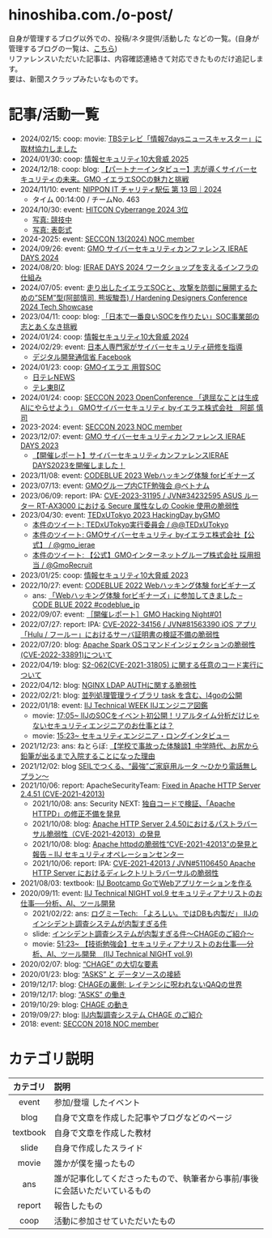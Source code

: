 hinoshiba.com./o-post/
===

自身が管理するブログ以外での、投稿/ネタ提供/活動した などの一覧。(自身が管理するブログの一覧は、[こちら](../post/))  
リファレンスいただいた記事は、内容確認連絡きて対応できたものだけ追記します。  
要は、新聞スクラップみたいなものです。  

# 記事/活動一覧

* 2024/02/15: coop: movie: [TBSテレビ「情報7daysニュースキャスター」に取材協力しました](https://gmo-cybersecurity.com/news/20250217/)
* 2024/01/30: coop: [情報セキュリティ10大脅威 2025](https://www.ipa.go.jp/security/10threats/10threats2025.html)
* 2024/12/18: coop: blog: [【パートナーインタビュー】志が導くサイバーセキュリティの未来。GMO イエラエSOCの魅力と挑戦](https://www.wantedly.com/companies/ierae/post_articles/939068)
* 2024/11/10: event: [NIPPON IT チャリティ駅伝 第 13 回｜2024](https://www.nit-run.com/file/nit_run2024_result.pdf)
	* タイム 00:14:00 / チームNo. 463
* 2024/10/30: event: [HITCON Cyberrange 2024 3位](https://gmo-cybersecurity.com/news/20241105/)
	* [写真: 競技中](https://www.flickr.com/photos/hitcon/54170041950/in/album-72177720322216936)
	* [写真: 表彰式](https://www.flickr.com/photos/hitcon/54170041395/in/album-72177720322216936)
* 2024-2025: event: [SECCON 13(2024) NOC member](https://www.seccon.jp/13/seccon/executivecommittee.html)
* 2024/09/26: event: [GMO サイバーセキュリティカンファレンス IERAE DAYS 2024](https://gmo-cybersecurity.com/event/ieraedays24/)
* 2024/08/20: blog: [IERAE DAYS 2024 ワークショップを支えるインフラの仕組み](https://gmo-cybersecurity.com/blog/ierae-days-2024-workshop-infra/)
* 2024/07/05: event: [走り出したイエラエSOCと、攻撃を防御に展開するための”SEM”型(阿部慎司, 熊坂駿吾) / Hardening Designers Conference 2024 Tech Showcase](https://wasforum.jp/2024/06/hardening-designers-conference-2024-convolutions/#DAY2_75_13_00-17_00_18_00-19_30_%E3%83%95%E3%83%AB%E3%82%AA%E3%83%B3%E3%83%A9%E3%82%A4%E3%83%B3)
* 2023/04/11: coop: blog: [「日本で一番良いSOCを作りたい」SOC事業部の志とあくなき挑戦](https://gmo-cybersecurity.com/blog/ierae-journal-01/)
* 2024/01/24: coop: [情報セキュリティ10大脅威 2024](https://www.ipa.go.jp/security/10threats/10threats2024.html)
* 2024/02/29: event: [日本人専門家がサイバーセキュリティ研修を指導](https://www.montsame.mn/jp/read/338698)
	* [デジタル開発通信省 Facebook](https://www.facebook.com/story.php?story_fbid=808516097981994&id=100064708327761&mibextid=WC7FNe)
* 2024/01/23: coop: [GMOイエラエ 用賀SOC](https://www.gmo.jp/news/article/8785/)
	* [日テレNEWS](https://youtu.be/oZ9JtsTiYZU?si=CfEE4Dbdl5VgrhSY)
	* [テレ東BIZ](https://youtu.be/B5H3g2AZzzI?si=0K723Wa7dQAfhghV)
* 2024/01/24: coop: [SECCON 2023 OpenConference 「退屈なことは生成AIにやらせよう」 GMOサイバーセキュリティ byイエラエ株式会社　阿部 慎司](https://x.com/shinji_abe/status/1750094680556265850)
* 2023-2024: event: [SECCON 2023 NOC member](https://www.seccon.jp/2023/seccon/executivecommittee.html)
* 2023/12/07: event: [GMO サイバーセキュリティカンファレンス IERAE DAYS 2023](https://gmo-cybersecurity.com/event/ieraedays23/)
	* [【開催レポート】サイバーセキュリティカンファレンスIERAE DAYS2023を開催しました！](https://www.wantedly.com/companies/ierae/post_articles/878115)
* 2023/11/08: event: [CODEBLUE 2023 Webハッキング体験 forビギナーズ](https://archive.codeblue.jp/2023/contests/detail_04/)
* 2023/07/13: event: [GMOグループ内CTF勉強会 @ベトナム](https://twitter.com/gmo_ierae/status/1679349650766315521)
* 2023/06/09: report: IPA: [CVE-2023-31195 / JVN#34232595 ASUS ルーター RT-AX3000 における Secure 属性なしの Cookie 使用の脆弱性](https://jvn.jp/jp/JVN34232595/index.html)
* 2023/04/30: event: [TEDxUTokyo 2023 HackingDay byGMO](https://tedxutokyo-official.studio.site/dokudoku)
	* [本件のツイート: TEDxUTokyo実行委員会 / @@TEDxUTokyo](https://twitter.com/TEDxUTokyo/status/1652582032269279232)
	* [本件のツイート: GMOサイバーセキュリティ byイエラエ株式会社【公式】 / @gmo_ierae](https://twitter.com/gmo_ierae/status/1652888407318863875)
	* [本件のツイート: 【公式】GMOインターネットグループ株式会社 採用担当 / @GmoRecruit](https://twitter.com/GmoRecruit/status/1652585160733507585)
* 2023/01/25: coop: [情報セキュリティ10大脅威 2023](https://www.ipa.go.jp/security/vuln/10threats2023.html)
* 2022/10/27: event: [CODEBLUE 2022 Webハッキング体験 forビギナーズ](https://archive.codeblue.jp/2022/contests/detail_02/)
	* ans: [「Webハッキング体験 forビギナーズ」に参加してきました – CODE BLUE 2022 #codeblue_jp](https://dev.classmethod.jp/articles/codeblue-2022-contents-ierae/)
* 2022/09/07: event: [［開催レポート］GMO Hacking Night#01](https://developers.gmo.jp/23432/)
* 2022/07/27: report: IPA: [CVE-2022-34156 / JVN#81563390 iOS アプリ「Hulu / フールー」におけるサーバ証明書の検証不備の脆弱性](https://jvn.jp/jp/JVN81563390/index.html)
* 2022/07/20: blog: [Apache Spark OSコマンドインジェクションの脆弱性(CVE-2022-33891)について](https://gmo-cybersecurity.com/blog/apachespark_oscommandinjection_cve-2022-33891/)
* 2022/04/19: blog: [S2-062(CVE-2021-31805) に関する任意のコード実行について](https://gmo-cybersecurity.com/blog/s2-062_cve-2021-31805_rce/)
* 2022/04/12: blog: [NGINX LDAP AUTHに関する脆弱性](https://gmo-cybersecurity.com/blog/nginx_ldap_auth/)
* 2022/02/21: blog: [並列処理管理ライブラリ task を含む、l4goの公開](https://eng-blog.iij.ad.jp/archives/12696)
* 2022/01/18: event: [IIJ Technical WEEK IIJエンジニア図鑑](https://iij.connpass.com/event/234162/)
	* movie: [17:05~ IIJのSOCをイベント初公開！リアルタイム分析だけじゃないセキュリティエンジニアのお仕事とは？](https://www.youtube.com/watch?v=4558NhQK92g&t=1025s)
	* movie: [15:23~ セキュリティエンジニア・ロングインタビュー](https://www.youtube.com/watch?v=1hFI3LqLkTI&t=923s)
* 2021/12/23: ans: ねとらぼ: [【学校で事故った体験談】中学時代、お尻から鉛筆が出るまで入院することになった理由](https://nlab.itmedia.co.jp/nl/articles/2110/28/news168.html)
* 2021/12/02: blog [SEILでつくる、“最強”ご家庭用ルータ ～ひかり電話無しプラン～](https://eng-blog.iij.ad.jp/archives/11253)
* 2021/10/06: report: ApacheSecurityTeam: [Fixed in Apache HTTP Server 2.4.51 (CVE-2021-42013) ](https://httpd.apache.org/security/vulnerabilities_24.html#2.4.51)
	* 2021/10/08: ans: Security NEXT: [独自コードで検証、「Apache HTTPD」の修正不備を発見](https://www.security-next.com/130567)
	* 2021/10/08: blog: [Apache HTTP Server 2.4.50におけるパストラバーサル脆弱性（CVE-2021-42013）の発見](https://wizsafe.iij.ad.jp/2021/10/1285/)
	* 2021/10/08: blog: [Apache httpdの脆弱性“CVE-2021-42013”の発見と報告 – IIJ セキュリティオペレーションセンター](https://eng-blog.iij.ad.jp/archives/10987)
	* 2021/10/06: report: IPA: [CVE-2021-42013 / JVN#51106450 Apache HTTP Server におけるディレクトリトラバーサルの脆弱性](https://jvn.jp/jp/JVN51106450/index.html)
* 2021/08/03: textbook: [IIJ Bootcamp GoでWebアプリケーションを作る](https://github.com/iij/bootcamp/tree/2021/src/server-app/go)
* 2020/09/11: event: [IIJ Technical NIGHT vol.9 セキュリティアナリストのお仕事──分析、AI、ツール開発](https://iij.connpass.com/event/184399/)
	* 2021/02/22: ans: [ログミーTech: 「よろしい。ではDBも内製だ」 IIJのインシデント調査システムが内製すぎる件](https://logmi.jp/tech/articles/323954)
	* slide: [インシデント調査システムが内製すぎる件～CHAGEのご紹介～](https://www.slideshare.net/IIJ_PR/chage-238348964/1)
	* movie: [51:23~ 【技術勉強会】セキュリティアナリストのお仕事──分析、AI、ツール開発　(IIJ Technical NIGHT vol.9)](https://www.youtube.com/watch?v=lc-1cvtRgqQ&t=3083s)
* 2020/02/07: blog: [“CHAGE” の大切な要素](https://eng-blog.iij.ad.jp/archives/5357)
* 2020/01/23: blog: [“ASKS” と データソースの接続](https://eng-blog.iij.ad.jp/archives/5302)
* 2019/12/17: blog: [CHAGEの裏側: レイテンシに呪われないQAQの世界](https://eng-blog.iij.ad.jp/archives/5052)
* 2019/12/17: blog: [“ASKS” の働き](https://eng-blog.iij.ad.jp/archives/5038)
* 2019/10/29: blog: [CHAGE の動き](https://eng-blog.iij.ad.jp/archives/4022)
* 2019/09/27: blog: [IIJ内製調査システム CHAGE のご紹介](https://eng-blog.iij.ad.jp/archives/3841)
* 2018: event: [SECCON 2018 NOC member](https://2018.seccon.jp/seccon/executivecommittee.html)

# カテゴリ説明

|カテゴリ|説明|
|:---:|:---|
|event|参加/登壇 したイベント|
|blog|自身で文章を作成した記事やブログなどのページ|
|textbook|自身で文章を作成した教材|
|slide|自身で作成したスライド|
|movie|誰かが僕を撮ったもの|
|ans|誰が記事化してくださったもので、執筆者から事前/事後に会話いただいているもの|
|report|報告したもの|
|coop|活動に参加させていただいたもの|
